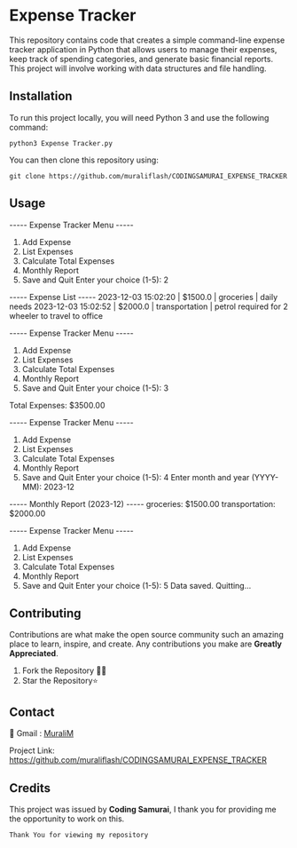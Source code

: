 # Expense Tracker


This repository contains code that creates a simple command-line expense tracker application in Python
that allows users to manage their expenses, keep track of spending categories, and
generate basic financial reports. This project will involve working with data structures and
file handling.

## Installation

To run this project locally, you will need Python 3 and use the following command:

```
python3 Expense Tracker.py
```

You can then clone this repository using:

```
git clone https://github.com/muraliflash/CODINGSAMURAI_EXPENSE_TRACKER
```

## Usage

----- Expense Tracker Menu -----
1. Add Expense
2. List Expenses
3. Calculate Total Expenses
4. Monthly Report
5. Save and Quit
Enter your choice (1-5): 2

----- Expense List -----
2023-12-03 15:02:20 | $1500.0 | groceries | daily needs
2023-12-03 15:02:52 | $2000.0 | transportation | petrol required for 2 wheeler to travel to office

----- Expense Tracker Menu -----
1. Add Expense
2. List Expenses
3. Calculate Total Expenses
4. Monthly Report
5. Save and Quit
Enter your choice (1-5): 3

Total Expenses: $3500.00

----- Expense Tracker Menu -----
1. Add Expense
2. List Expenses
3. Calculate Total Expenses
4. Monthly Report
5. Save and Quit
Enter your choice (1-5): 4
Enter month and year (YYYY-MM): 2023-12

----- Monthly Report (2023-12) -----
groceries: $1500.00
transportation: $2000.00

----- Expense Tracker Menu -----
1. Add Expense
2. List Expenses
3. Calculate Total Expenses
4. Monthly Report
5. Save and Quit
Enter your choice (1-5): 5
Data saved. Quitting...



## Contributing

Contributions are what make the open source community such an amazing place to learn, inspire, and create. Any contributions you make are **Greatly Appreciated**.

1. Fork the Repository 🤝🏻
2. Star the Repository⭐


## Contact
🚀 Gmail : [MuraliM](muraliece057@gmail.com)

Project Link: https://github.com/muraliflash/CODINGSAMURAI_EXPENSE_TRACKER

## Credits

This project was issued by **Coding Samurai**, I thank you for providing me the opportunity to work on this.

```Thank You for viewing my repository```
  
